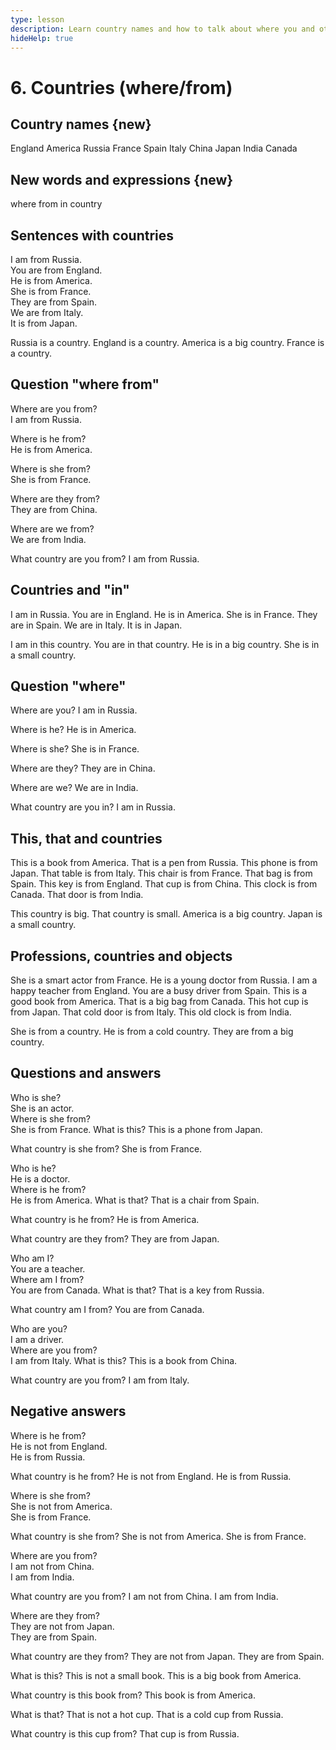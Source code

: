 ```yaml
---
type: lesson
description: Learn country names and how to talk about where you and others are from using 'where', 'from', and 'in' with proper sentence structure
hideHelp: true
---
```


# 6. Countries (where/from)

## Country names {new}

England
America
Russia
France
Spain
Italy
China
Japan
India
Canada

## New words and expressions {new}

where
from
in
country

## Sentences with countries

I am from Russia.  
You are from England.  
He is from America.  
She is from France.  
They are from Spain.  
We are from Italy.  
It is from Japan.

Russia is a country.
England is a country.
America is a big country.
France is a country.

## Question "where from"

Where are you from?  
I am from Russia.

Where is he from?  
He is from America.

Where is she from?  
She is from France.

Where are they from?  
They are from China.

Where are we from?  
We are from India.

What country are you from?
I am from Russia.

## Countries and "in"

I am in Russia.
You are in England.
He is in America.
She is in France.
They are in Spain.
We are in Italy.
It is in Japan.

I am in this country.
You are in that country.
He is in a big country.
She is in a small country.

## Question "where"

Where are you?
I am in Russia.

Where is he?
He is in America.

Where is she?
She is in France.

Where are they?
They are in China.

Where are we?
We are in India.

What country are you in?
I am in Russia.

## This, that and countries

This is a book from America.
That is a pen from Russia.
This phone is from Japan.
That table is from Italy.
This chair is from France.
That bag is from Spain.
This key is from England.
That cup is from China.
This clock is from Canada.
That door is from India.

This country is big.
That country is small.
America is a big country.
Japan is a small country.

## Professions, countries and objects

She is a smart actor from France.
He is a young doctor from Russia.
I am a happy teacher from England.
You are a busy driver from Spain.
This is a good book from America.
That is a big bag from Canada.
This hot cup is from Japan.
That cold door is from Italy.
This old clock is from India.

She is from a country.
He is from a cold country.
They are from a big country.

## Questions and answers

Who is she?  
She is an actor.  
Where is she from?  
She is from France.
What is this?
This is a phone from Japan.

What country is she from?
She is from France.

Who is he?  
He is a doctor.  
Where is he from?  
He is from America.
What is that?
That is a chair from Spain.

What country is he from?
He is from America.

What country are they from?
They are from Japan.

Who am I?  
You are a teacher.  
Where am I from?  
You are from Canada.
What is that?
That is a key from Russia.

What country am I from?
You are from Canada.

Who are you?  
I am a driver.  
Where are you from?  
I am from Italy.
What is this?
This is a book from China.

What country are you from?
I am from Italy.

## Negative answers

Where is he from?  
He is not from England.  
He is from Russia.

What country is he from?
He is not from England.
He is from Russia.

Where is she from?  
She is not from America.  
She is from France.

What country is she from?
She is not from America.
She is from France.

Where are you from?  
I am not from China.  
I am from India.

What country are you from?
I am not from China.
I am from India.

Where are they from?  
They are not from Japan.  
They are from Spain.

What country are they from?
They are not from Japan.
They are from Spain.

What is this?
This is not a small book.
This is a big book from America.

What country is this book from?
This book is from America.

What is that?
That is not a hot cup.
That is a cold cup from Russia.

What country is this cup from?
That cup is from Russia.
